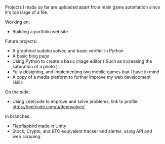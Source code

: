 Projects I made so far are uploaded apart from main game automation since it's too large of a file.

Working on:
- Building a portfolio website

Future projects:
- A graphical sudoku solver, and basic verifier in Python
- A basic blog page
- Using Python to create a basic image editor ( Such as increasing the saturation of a photo )
- Fully designing, and implementing two mobile games that I have in mind
- A copy of a media platform to further improve my web development skills

On the side:
- Using Leetcode to improve and solve problems; link to profile: https://leetcode.com/u/deepsolver/

In branches:
- Flapflapbird made in Unity
- Stock, Crypto, and BTC equivalent tracker and alerter; using API and web scraping.
